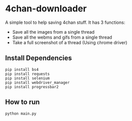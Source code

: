 # 4chan-downloader
A simple tool to help saving 4chan stuff. It has 3 functions:

- Save all the images from a single thread
- Save all the webms and gifs from a single thread
- Take a full screenshot of a thread (Using chrome driver)

## Install Dependencies
```
pip install bs4
pip install requests
pip install selenium
pip install webdriver_manager
pip install progressbar2
```

## How to run
```
python main.py
```